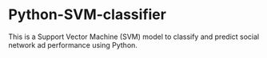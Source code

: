# Python-SVM-classifier
This is a Support Vector Machine (SVM) model to classify and predict social network ad performance using Python.

